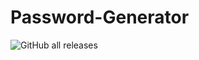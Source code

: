 # Password-Generator
![GitHub all releases](https://img.shields.io/github/downloads/SandeepBenny/Password-Generator/total?style=plastic)
